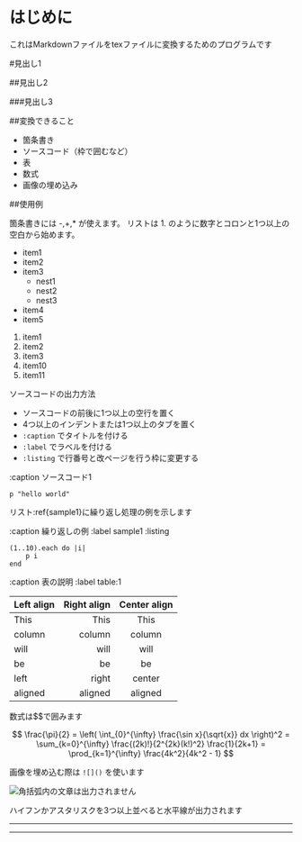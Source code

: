 

はじめに
=======

これはMarkdownファイルをtexファイルに変換するためのプログラムです

#見出し1

##見出し2

###見出し3

##変換できること

+ 箇条書き
+ ソースコード（枠で囲むなど）
+ 表
+ 数式
+ 画像の埋め込み

##使用例

箇条書きには -,+,* が使えます。
リストは 1. のように数字とコロンと1つ以上の空白から始めます。

- item1
- item2
- item3
	+ nest1
	+ nest2
	+ nest3
- item4
- item5

1. item1
2. item2
3. item3
10. item10
11. item11

ソースコードの出力方法

+ ソースコードの前後に1つ以上の空行を置く
+ 4つ以上のインデントまたは1つ以上のタブを置く
+ `:caption` でタイトルを付ける
+ `:label` でラベルを付ける
+ `:listing` で行番号と改ページを行う枠に変更する

:caption ソースコード1

	p "hello world"

リスト:ref{sample1}に繰り返し処理の例を示します

:caption 繰り返しの例 :label sample1
:listing

	(1..10).each do |i|
		p i
	end


:caption 表の説明 :label table:1

 Left align | Right align | Center align 
:-----------|------------:|:------------:
 This       | This        | This         
 column     | column      | column       
 will       | will        | will         
 be         | be          | be           
 left       | right       | center       
 aligned    | aligned     | aligned      


数式は$$で囲みます

$$
\frac{\pi}{2}
= \left( \int_{0}^{\infty} \frac{\sin x}{\sqrt{x}} dx \right)^2 
= \sum_{k=0}^{\infty} \frac{(2k)!}{2^{2k}(k!)^2} \frac{1}{2k+1} 
= \prod_{k=1}^{\infty} \frac{4k^2}{4k^2 - 1}
$$


画像を埋め込む際は `![]()` を使います

![角括弧内の文章は出力されません]()
<!--\if 0 :caption 画像の説明 :scale 0.6 :label fig:sample1 \fi-->


ハイフンかアスタリスクを3つ以上並べると水平線が出力されます

---

****

